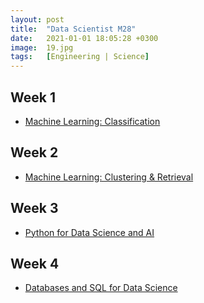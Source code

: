 ```yaml
---
layout: post
title:  "Data Scientist M28"
date:   2021-01-01 18:05:28 +0300
image:  19.jpg
tags:   [Engineering | Science]
---
```

## Week 1
- [Machine Learning: Classification](https://www.coursera.org/learn/ml-classification)

## Week 2
- [Machine Learning: Clustering & Retrieval](https://www.coursera.org/learn/ml-classification)

## Week 3
- [Python for Data Science and AI](https://www.coursera.org/learn/python-for-applied-data-science-ai?specialization=ibm-data-science)

## Week 4
- [Databases and SQL for Data Science](https://www.coursera.org/learn/sql-data-science)

[jekyll-docs]: https://jekyllrb.com/docs/home
[jekyll-gh]:   https://github.com/jekyll/jekyll
[jekyll-talk]: https://talk.jekyllrb.com/
